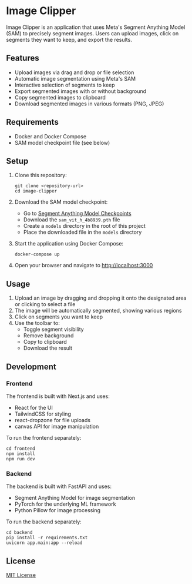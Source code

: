 # Image Clipper

Image Clipper is an application that uses Meta's Segment Anything Model (SAM) to precisely segment images. Users can upload images, click on segments they want to keep, and export the results.

## Features

- Upload images via drag and drop or file selection
- Automatic image segmentation using Meta's SAM
- Interactive selection of segments to keep
- Export segmented images with or without background
- Copy segmented images to clipboard
- Download segmented images in various formats (PNG, JPEG)

## Requirements

- Docker and Docker Compose
- SAM model checkpoint file (see below)

## Setup

1. Clone this repository:
   ```
   git clone <repository-url>
   cd image-clipper
   ```

2. Download the SAM model checkpoint:
   - Go to [Segment Anything Model Checkpoints](https://github.com/facebookresearch/segment-anything#model-checkpoints)
   - Download the `sam_vit_h_4b8939.pth` file
   - Create a `models` directory in the root of this project
   - Place the downloaded file in the `models` directory

3. Start the application using Docker Compose:
   ```
   docker-compose up
   ```

4. Open your browser and navigate to [http://localhost:3000](http://localhost:3000)

## Usage

1. Upload an image by dragging and dropping it onto the designated area or clicking to select a file
2. The image will be automatically segmented, showing various regions
3. Click on segments you want to keep
4. Use the toolbar to:
   - Toggle segment visibility
   - Remove background
   - Copy to clipboard
   - Download the result

## Development

### Frontend

The frontend is built with Next.js and uses:
- React for the UI
- TailwindCSS for styling
- react-dropzone for file uploads
- canvas API for image manipulation

To run the frontend separately:

```
cd frontend
npm install
npm run dev
```

### Backend

The backend is built with FastAPI and uses:
- Segment Anything Model for image segmentation
- PyTorch for the underlying ML framework
- Python Pillow for image processing

To run the backend separately:

```
cd backend
pip install -r requirements.txt
uvicorn app.main:app --reload
```

## License

[MIT License](LICENSE) 